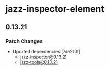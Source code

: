 # jazz-inspector-element

## 0.13.21

### Patch Changes

- Updated dependencies [7de210f]
  - jazz-inspector@0.13.21
  - jazz-tools@0.13.21
